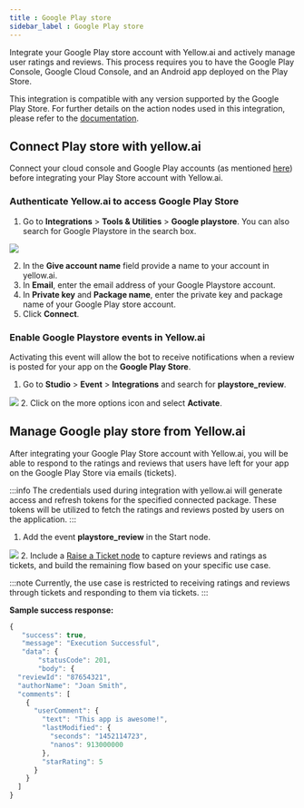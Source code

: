 ```yaml
---
title : Google Play store
sidebar_label : Google Play store
---
```


Integrate your Google Play store account with Yellow.ai and actively manage user ratings and reviews. This process requires you to have the Google Play Console, Google Cloud Console, and an Android app deployed on the Play Store.

This integration is compatible with any version supported by the Google Play Store. For further details on the action nodes used in this integration, please refer to the [documentation](https://developers.google.com/android-publisher/reply-to-reviews).

## Connect Play store with yellow.ai

Connect your cloud console and Google Play accounts (as mentioned [here](https://developers.google.com/android-publisher/getting_started)) before integrating your Play Store account with Yellow.ai. 
### Authenticate Yellow.ai to access Google Play Store

1. Go to **Integrations** > **Tools & Utilities** > **Google playstore**. You can also search for Google Playstore in the search box.

 ![](https://i.imgur.com/kXsKLox.png)

 2. In the **Give account name** field provide a name to your account in yellow.ai.
 3. In **Email**, enter the email address of your Google Playstore account.
 4. In **Private key** and **Package name**, enter the private key and package name of your Google Play store account.
 5. Click **Connect**.
 
### Enable Google Playstore events in Yellow.ai

Activating this event will allow the bot to receive notifications when a review is posted for your app on the **Google Play Store**.
1. Go to **Studio** > **Event** > **Integrations** and search for **playstore_review**.

 ![](https://i.imgur.com/b42Ztir.png)
2. Click on the more options icon and select **Activate**.

## Manage Google play store from Yellow.ai

After integrating your Google Play Store account with Yellow.ai, you will be able to respond to the ratings and reviews that users have left for your app on the Google Play Store via emails (tickets).

:::info
The credentials used during integration with yellow.ai will generate access and refresh tokens for the specified connected package. These tokens will be utilized to fetch the ratings and reviews posted by users on the application.
:::

1. Add the event **playstore_review** in the Start node.

![](https://i.imgur.com/lx14ZkH.png)
2. Include a [Raise a Ticket node](https://docs.yellow.ai/docs/platform_concepts/studio/build/nodes/action-nodes#17-raise-ticket) to capture reviews and ratings as tickets, and build the remaining flow based on your specific use case.

:::note
Currently, the use case is restricted to receiving ratings and reviews through tickets and responding to them via tickets.
:::


**Sample success response:**

```js
{
   "success": true,
   "message": "Execution Successful",
   "data": {
       "statusCode": 201,
       "body": {
  "reviewId": "87654321",
  "authorName": "Joan Smith",
  "comments": [
    {
      "userComment": {
        "text": "This app is awesome!",
        "lastModified": {
          "seconds": "1452114723",
          "nanos": 913000000
        },
        "starRating": 5
      }
    }
  ]
}
```





